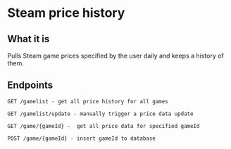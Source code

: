 # Steam price history

## What it is

Pulls Steam game prices specified by the user daily and keeps a history of them.

## Endpoints

```
GET /gamelist - get all price history for all games
```

```
GET /gamelist/update - manually trigger a price data update
```

```
GET /game/{gameId} -  get all price data for specified gameId
```

```
POST /game/{gameId} - insert gameId to database
```